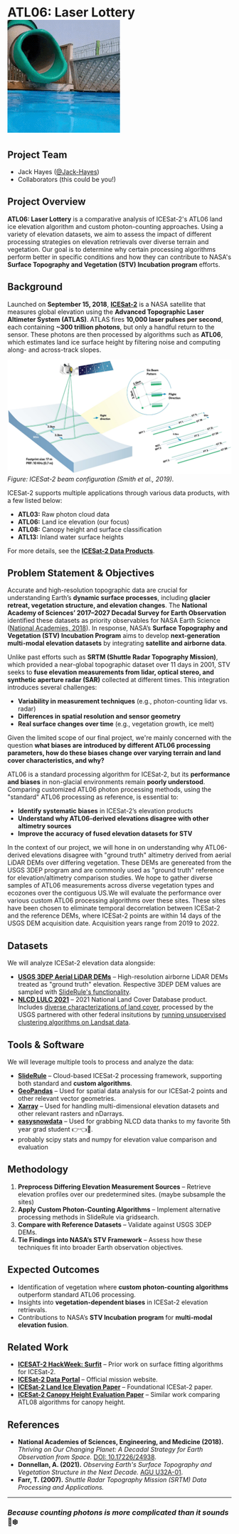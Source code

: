 # **ATL06: Laser Lottery** ![what da dog doin](https://github.com/tlberglund/animated-gifs/blob/3cd940af8cd795393388f117f4e8c091cde72d0c/corgi-diving.gif)

## **Project Team**  
- Jack Hayes ([@Jack-Hayes](https://github.com/jack-hayes))  
- Collaborators (this could be you!)  

## **Project Overview**  
**ATL06: Laser Lottery** is a comparative analysis of ICESat-2's ATL06 land ice elevation algorithm and custom photon-counting approaches. Using a variety of elevation datasets, we aim to assess the impact of different processing strategies on elevation retrievals over diverse terrain and vegetation. Our goal is to determine why certain processing algorithms perform better in specific conditions and how they can contribute to NASA's **Surface Topography and Vegetation (STV) Incubation program** efforts.

## **Background**  
Launched on **September 15, 2018**, **[ICESat-2](https://icesat-2.gsfc.nasa.gov/)** is a NASA satellite that measures global elevation using the **Advanced Topographic Laser Altimeter System (ATLAS)**. ATLAS fires **10,000 laser pulses per second**, each containing **~300 trillion photons**, but only a handful return to the sensor. These photons are then processed by algorithms such as **ATL06**, which estimates land ice surface height by filtering noise and computing along- and across-track slopes.

![ICESat-2 Beams (Smith et al., 2019)](icesat2_beams.jpg)  
*Figure: ICESat-2 beam configuration (Smith et al., 2019).*

ICESat-2 supports multiple applications through various data products, with a few listed below:  
- **ATL03:** Raw photon cloud data  
- **ATL06:** Land ice elevation (our focus)  
- **ATL08:** Canopy height and surface classification  
- **ATL13:** Inland water surface heights  

For more details, see the **[ICESat-2 Data Products](https://icesat-2.gsfc.nasa.gov/science/data-products)**.

## **Problem Statement & Objectives**  
Accurate and high-resolution topographic data are crucial for understanding Earth’s **dynamic surface processes**, including **glacier retreat, vegetation structure, and elevation changes**. The **National Academy of Sciences’ 2017–2027 Decadal Survey for Earth Observation** identified these datasets as priority observables for NASA Earth Science ([National Academies, 2018](https://doi.org/10.17226/24938)). In response, NASA’s **Surface Topography and Vegetation (STV) Incubation Program** aims to develop **next-generation multi-modal elevation datasets** by integrating **satellite and airborne data**.

Unlike past efforts such as **SRTM (Shuttle Radar Topography Mission)**, which provided a near-global topographic dataset over 11 days in 2001, STV seeks to **fuse elevation measurements from lidar, optical stereo, and synthetic aperture radar (SAR)** collected at different times. This integration introduces several challenges:
- **Variability in measurement techniques** (e.g., photon-counting lidar vs. radar)
- **Differences in spatial resolution and sensor geometry**
- **Real surface changes over time** (e.g., vegetation growth, ice melt)

Given the limited scope of our final project, we're mainly concerned with the question **what biases are introduced by different ATL06 processing parameters, how do these biases change over varying terrain and land cover characteristics, and why?**

ATL06 is a standard processing algorithm for ICESat-2, but its **performance and biases** in non-glacial environments remain **poorly understood**. Comparing customized ATL06 photon processing methods, using the "standard" ATL06 processing as reference, is essential to:
- **Identify systematic biases** in ICESat-2’s elevation products
- **Understand why ATL06-derived elevations disagree with other altimetry sources** 
- **Improve the accuracy of fused elevation datasets for STV**

In the context of our project, we will hone in on understanding why ATL06-derived elevations disagree with "ground truth" altimetry derived from aerial LiDAR DEMs over differing vegetation. These DEMs are genereated from the USGS 3DEP program and are commonly used as "ground truth" reference for elevation/altimetry comparison studies. We hope to gather diverse samples of ATL06 measurements across diverse vegetation types and ecozones over the contiguous US.We will evaluate the performance over various custom ATL06 processing algorithms over these sites. These sites have been chosen to eliminate temporal decorrelation between ICESat-2 and the reference DEMs, where ICESat-2 points are within 14 days of the USGS DEM acquisition date. Acquisition years range from 2019 to 2022.

## **Datasets**  
We will analyze ICESat-2 elevation data alongside:  
- **[USGS 3DEP Aerial LiDAR DEMs](https://www.usgs.gov/3d-elevation-program)** – High-resolution airborne LiDAR DEMs treated as "ground truth" elevation. Respective 3DEP DEM values are sampled with [SlideRule's functionality](https://github.com/SlideRuleEarth/sliderule-python/blob/main/examples/3dep_gedi_sample.ipynb).
- **[NLCD LULC 2021](https://www.mrlc.gov/data/nlcd-2021-land-cover-conus)** – 2021 National Land Cover Database product. Includes [diverse characterizations of land cover](https://www.mrlc.gov/data/legends/national-land-cover-database-class-legend-and-description), processed by the USGS partnered with other federal insitutions by [running unsupervised clustering algorithms on Landsat data](https://www.gismanual.com/earthshelter/National%20Land-Cover%20Dataset%20(NLCD)%20Metadata%20%20US%20EPA.htm#:~:text=The%20general%20NLCD%20procedure%20is,ancillary%20data%20source(s)%2C).

## **Tools & Software**  
We will leverage multiple tools to process and analyze the data:  
- **[SlideRule](https://slideruleearth.io/)** – Cloud-based ICESat-2 processing framework, supporting both standard and **custom algorithms**.   
- **[GeoPandas](https://geopandas.org/)** – Used for spatial data analysis for our ICESat-2 points and other relevant vector geometries.  
- **[Xarray](https://docs.xarray.dev/en/stable/)** – Used for handling multi-dimensional elevation datasets and other relevant rasters and nDarrays.  
- **[easysnowdata](https://egagli.github.io/easysnowdata/)** – Used for grabbing NLCD data thanks to my favorite 5th year grad student 👉👈🥰.
- probably scipy stats and numpy for elevation value comparison and evaluation

## **Methodology**  
1. **Preprocess Differing Elevation Measurement Sources** – Retrieve elevation profiles over our predetermined sites. (maybe subsample the sites)
2. **Apply Custom Photon-Counting Algorithms** – Implement alternative processing methods in SlideRule via gridsearch.  
3. **Compare with Reference Datasets** – Validate against USGS 3DEP DEMs.
4. **Tie Findings into NASA’s STV Framework** – Assess how these techniques fit into broader Earth observation objectives.

## **Expected Outcomes**  
- Identification of vegetation where **custom photon-counting algorithms** outperform standard ATL06 processing.  
- Insights into **vegetation-dependent biases** in ICESat-2 elevation retrievals.  
- Contributions to NASA’s **STV Incubation program** for **multi-modal elevation fusion**.  

## **Related Work**  
- **[ICESAT-2 HackWeek: Surfit](https://github.com/ICESAT-2HackWeek/surfit)** – Prior work on surface fitting algorithms for ICESat-2.  
- **[ICESat-2 Data Portal](https://icesat-2.gsfc.nasa.gov/)** – Official mission website.  
- **[ICESat-2 Land Ice Elevation Paper](https://www.sciencedirect.com/science/article/pii/S0034425719303712)** – Foundational ICESat-2 paper.
- **[ICESat-2 Canopy Height Evaluation Paper](https://www.sciencedirect.com/science/article/pii/S0034425721004314)** – Similar work comparing ATL08 algorithms for canopy height.

## **References**  
- **National Academies of Sciences, Engineering, and Medicine (2018).** *Thriving on Our Changing Planet: A Decadal Strategy for Earth Observation from Space.* [DOI: 10.17226/24938](https://doi.org/10.17226/24938).  
- **Donnellan, A. (2021).** *Observing Earth's Surface Topography and Vegetation Structure in the Next Decade.* [AGU U32A-01](https://agu.confex.com/agu/fm21/meetingapp.cgi/Paper/940395).  
- **Farr, T. (2007).** *Shuttle Radar Topography Mission (SRTM) Data Processing and Applications.*  

---  
### *Because counting photons is more complicated than it sounds*  🚀❄️
